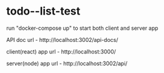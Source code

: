 # todo--list-test

run "docker-compose up" to start both client and server app

API doc url - http://localhost:3002/api-docs/

client(react) app url - http://localhost:3000/

server(node) app url - http://localhost:3002/api/
